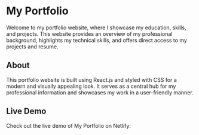 # My Portfolio

Welcome to my portfolio website, where I showcase my education, skills, and projects. This website provides an overview of my professional background, highlights my technical skills, and offers direct access to my projects and resume.


## About

This portfolio website is built using React.js and styled with CSS for a modern and visually appealing look. It serves as a central hub for my professional information and showcases my work in a user-friendly manner.


## Live Demo

Check out the live demo of My Portfolio on Netlify:



